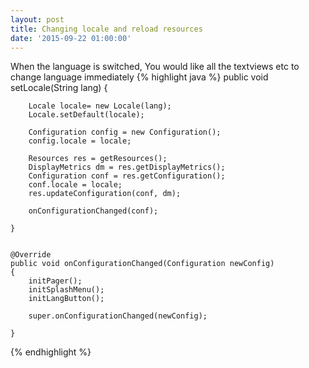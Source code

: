 ```yaml
---
layout: post
title: Changing locale and reload resources
date: '2015-09-22 01:00:00'
---
```

When the language is switched, You would like all the textviews etc to change language immediately
{% highlight java %}
public void setLocale(String lang) {

        Locale locale= new Locale(lang);
        Locale.setDefault(locale);

        Configuration config = new Configuration();
        config.locale = locale;

        Resources res = getResources();
        DisplayMetrics dm = res.getDisplayMetrics();
        Configuration conf = res.getConfiguration();
        conf.locale = locale;
        res.updateConfiguration(conf, dm);

        onConfigurationChanged(conf);

    }


    @Override
    public void onConfigurationChanged(Configuration newConfig)
    {
        initPager();
        initSplashMenu();
        initLangButton();

        super.onConfigurationChanged(newConfig);

    }
{% endhighlight %}
